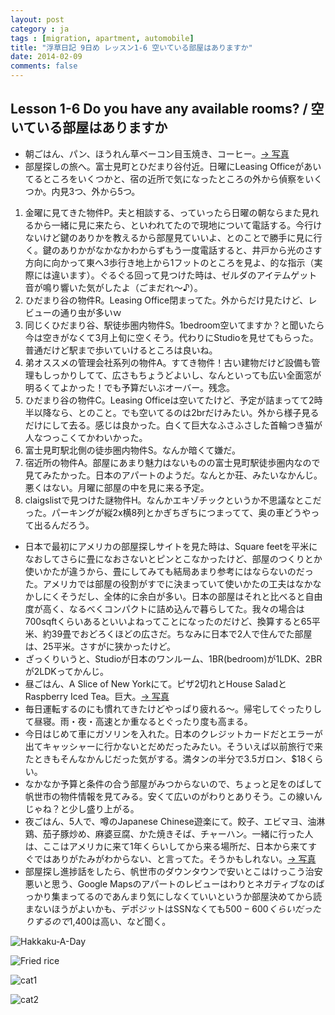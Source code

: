 ```yaml
---
layout: post
category : ja
tags : [migration, apartment, automobile]
title: "浮草日記 9日め レッスン1-6 空いている部屋はありますか"
date: 2014-02-09
comments: false
---
```


## Lesson 1-6 Do you have any available rooms? / 空いている部屋はありますか

* 朝ごはん、パン、ほうれん草ベーコン目玉焼き、コーヒー。[-> 写真](http://instagram.com/p/kOT5CzFDY-/) &nbsp; 
* 部屋探しの旅へ。富士見町とひだまり谷付近。日曜にLeasing Officeがあいてるところをいくつかと、宿の近所で気になったところの外から偵察をいくつか。内見3つ、外から5つ。
1. 金曜に見てきた物件P。夫と相談する、っていったら日曜の朝ならまた見れるから一緒に見に来たら、といわれてたので現地について電話する。今行けないけど鍵のありかを教えるから部屋見ていいよ、とのことで勝手に見に行く。鍵のありかがなかなかわからずもう一度電話すると、井戸から光のさす方向に向かって東へ3歩行き地上から1フットのところを見よ、的な指示（実際には違います）。ぐるぐる回って見つけた時は、ゼルダのアイテムゲット音が鳴り響いた気がしたよ（ごまだれ〜♪）。
2. ひだまり谷の物件R。Leasing Office閉まってた。外からだけ見たけど、レビューの通り虫が多いｗ
3. 同じくひだまり谷、駅徒歩圏内物件S。1bedroom空いてますか？と聞いたら今は空きがなくて3月上旬に空くそう。代わりにStudioを見せてもらった。普通だけど駅まで歩いていけるところは良いね。
4. 弟オススメの管理会社系列の物件A。すてき物件！古い建物だけど設備も管理もしっかりしてて、広さもちょうどよいし、なんといっても広い全面窓が明るくてよかった！でも予算だいぶオーバー。残念。
5. ひだまり谷の物件C。Leasing Officeは空いてたけど、予定が詰まってて2時半以降なら、とのこと。でも空いてるのは2brだけみたい。外から様子見るだけにして去る。感じは良かった。白くて巨大なふさふさした首輪つき猫が人なつっこくてかわいかった。
6. 富士見町駅北側の徒歩圏内物件S。なんか暗くて嫌だ。
7. 宿近所の物件A。部屋にあまり魅力はないものの富士見町駅徒歩圏内なので見てみたかった。日本のアパートのようだ。なんとか荘、みたいなかんじ。悪くはない。月曜に部屋の中を見に来る予定。
8. claigslistで見つけた謎物件H。なんかエキゾチックというか不思議なとこだった。パーキングが縦2x横8列とかぎちぎちにつまってて、奥の車どうやって出るんだろう。
* 日本で最初にアメリカの部屋探しサイトを見た時は、Square feetを平米になおしてさらに畳になおさないとピンとこなかったけど、部屋のつくりとか使いかたが違うから、畳にしてみても結局あまり参考にはならないのだった。アメリカでは部屋の役割がすでに決まっていて使いかたの工夫はなかなかしにくそうだし、全体的に余白が多い。日本の部屋はそれと比べると自由度が高く、なるべくコンパクトに詰め込んで暮らしてた。我々の場合は700sqftくらいあるといいよねってことになったのだけど、換算すると65平米、約39畳でおどろくほどの広さだ。ちなみに日本で2人で住んでた部屋は、25平米。さすがに狭かったけど。
* ざっくりいうと、Studioが日本のワンルーム、1BR(bedroom)が1LDK、2BRが2LDKってかんじ。
* 昼ごはん、A Slice of New Yorkにて。ピザ2切れとHouse SaladとRaspberry Iced Tea。巨大。[-> 写真](http://instagram.com/p/kOUDC2lDZH/)
* 毎日運転するのにも慣れてきたけどやっぱり疲れる〜。帰宅してぐったりして昼寝。雨・夜・高速とか重なるとぐったり度も高まる。 &nbsp; 
* 今日はじめて車にガソリンを入れた。日本のクレジットカードだとエラーが出てキャッシャーに行かないとだめだったみたい。そういえば以前旅行で来たときもそんなかんじだった気がする。満タンの半分で3.5ガロン、$18くらい。
* なかなか予算と条件の合う部屋がみつからないので、ちょっと足をのばして帆世市の物件情報を見てみる。安くて広いのがわりとありそう。この線いんじゃね？と少し盛り上がる。 &nbsp; 
* 夜ごはん、5人で、噂のJapanese Chinese遊楽にて。餃子、エビマヨ、油淋鶏、茄子豚炒め、麻婆豆腐、かた焼きそば、チャーハン。一緒に行った人は、ここはアメリカに来て1年くらいしてから来る場所だ、日本から来てすぐではありがたみがわからない、と言ってた。そうかもしれない。[-> 写真](http://instagram.com/p/kOUV1JFDZV/)
* 部屋探し進捗話をしたら、帆世市のダウンタウンで安いとこはけっこう治安悪いと思う、Google Mapsのアパートのレビューはわりとネガティブなのばっかり集まってるのであんまり気にしなくていいというか部屋決めてから読まないほうがよいかも、デポジットはSSNなくても$500-600くらいだったりするので$1,400は高い、など聞く。


![Hakkaku-A-Day](https://lh4.googleusercontent.com/-UoD22MOg5xc/UviAyCIta6I/AAAAAAAB4Yo/0Bi-IoAfwF8/w620-h465-no/P1150181.JPG)

![Fried rice](https://lh5.googleusercontent.com/-N_IEREqsqZQ/UviAB7QGmiI/AAAAAAAB4XM/o-PShJfqir0/w620-h465-no/P1150179.JPG)

![cat1](https://lh6.googleusercontent.com/-noWQEFwD0Xw/UvhmGUkWeBI/AAAAAAAB4N8/Y0Lh1QGBosI/w620-h465-no/14+-+1)

![cat2](https://lh5.googleusercontent.com/-zq_Ehwzof4g/UvhmGZGd3WI/AAAAAAAB4OM/I0dIfX7ZSYQ/w620-h465-no/14+-+2)

